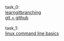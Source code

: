 task_0:<br>
[learngitbranching](https://github.com/Macaqu1nho/kottans_web_test/blob/master/task_0/learngitbranching.jpg/ )<br>
[git + github](https://github.com/Macaqu1nho/kottans_web_test/blob/master/task_0/git_github.jpg/ )<br>
<br>
task_1:<br>
[linux command line basics](https://github.com/Macaqu1nho/kottans_web_test/blob/master/task_1/linux_command_line_basics.jpg/ )<br>

